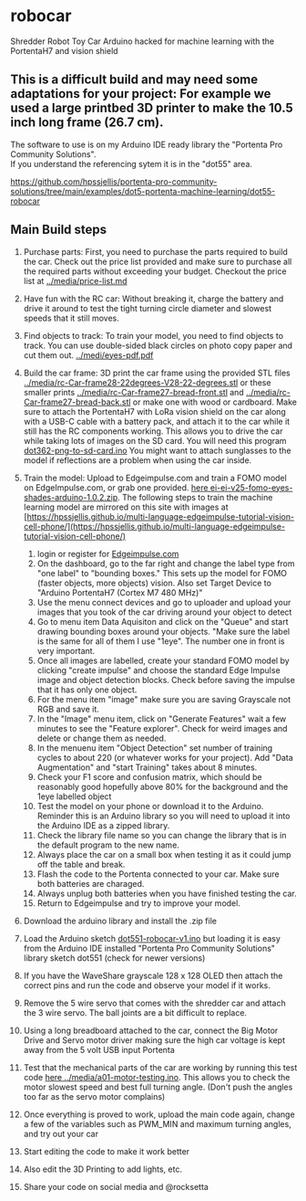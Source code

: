 # robocar
Shredder Robot Toy Car Arduino hacked for machine learning with the PortentaH7 and vision shield



## This is a difficult build and may need some adaptations for your project: For example we used a large printbed 3D printer to make the 10.5 inch long frame (26.7 cm). 


The software to use is on my Arduino IDE ready library the "Portenta Pro Community Solutions".  
If you understand the referencing sytem it is in the "dot55" area.

https://github.com/hpssjellis/portenta-pro-community-solutions/tree/main/examples/dot5-portenta-machine-learning/dot55-robocar




## Main Build steps

1. Purchase parts: First, you need to purchase the parts required to build the car. Check out the price list provided and make sure to purchase all the required parts without exceeding your budget. Checkout the price list at [../media/price-list.md](../media/price-list.md)
2. Have fun with the RC car: Without breaking it, charge the battery and drive it around to test the tight turning circle diameter and slowest speeds that it still moves.
3. Find objects to track: To train your model, you need to find objects to track. You can use double-sided black circles on photo copy paper and cut them out. [../medi/eyes-pdf.pdf](../medi/eyes-pdf.pdf)
4. Build the car frame: 3D print the car frame using the provided STL files [../media/rc-Car-frame28-22degrees-V28-22-degrees.stl](../media/rc-Car-frame28-22degrees-V28-22-degrees.stl) or these smaller prints [../media/rc-Car-frame27-bread-front.stl](../media/rc-Car-frame27-bread-front.stl)   and [../media/rc-Car-frame27-bread-back.stl](../media/rc-Car-frame27-bread-back.stl) or make one with wood or cardboard. Make sure to attach the PortentaH7 with LoRa vision shield on the car along with a USB-C cable with a battery pack, and attach it to the car while it still has the RC components working. This allows you to drive the car while taking lots of images on the SD card. You will need this program [dot362-png-to-sd-card.ino](https://github.com/hpssjellis/portenta-pro-community-solutions/blob/main/examples/dot3-portenta-vision-shields/dot36-camera-png-to-web/dot362-png-to-sd-card/dot362-png-to-sd-card.ino) You might want to attach sunglasses to the model if reflections are a problem when using the car inside.

5. Train the model: Upload to Edgeimpulse.com and train a FOMO model on EdgeImpulse.com, or grab one provided. [here ei-ei-v25-fomo-eyes-shades-arduino-1.0.2.zip](https://github.com/hpssjellis/portenta-pro-community-solutions/blob/main/zipped-libraries/edge-Impulse/arduino-exported/Portenta-Camera/ei-ei-v25-fomo-eyes-shades-arduino-1.0.2.zip). The following steps to train the machine learning model are mirrored on this site with images at [https://hpssjellis.github.io/multi-language-edgeimpulse-tutorial-vision-cell-phone/](https://hpssjellis.github.io/multi-language-edgeimpulse-tutorial-vision-cell-phone/)
      1. login or register for [Edgeimpulse.com](Edgeimpulse.com)
      2. On the dashboard, go to the far right and change the label type from "one label" to "bounding boxes." This sets up the model for FOMO (faster objects, more objects) vision. Also set Target Device to "Arduino PortentaH7 (Cortex M7 480 MHz)" 
      3. Use the menu connect devices and go to uploader and upload your images that you took of the car driving around your object to detect
      4. Go to menu item Data Aquisiton and click on the "Queue" and start drawing bounding boxes around your objects. "Make sure the label is the same for all of them I use "1eye". The number one in front is very important. 
      5. Once all images are labelled, create your standard FOMO model by clicking "create impulse" and choose the standard Edge Impulse image and object detection blocks. Check before saving the impulse that it has only one object.
      6. For the menu item "image" make sure you are saving Grayscale not RGB and save it. 
      6. In the "Image" menu item, click on "Generate Features" wait a few minutes to see the "Feature explorer". Check for weird images and delete or change them as needed.
      7. In the menuenu item "Object Detection" set number of training cycles to about 220 (or whatever works for your project). Add "Data Augmentation" and "start Training" takes about 8 minutes.  
      8. Check your F1 score and confusion matrix, which should be reasonably good hopefully above 80% for the background and the 1eye labelled object
      9. Test the model on your phone or download it to the Arduino. Reminder this is an Arduino library so you will need to  upload it into the Arduino IDE as a zipped library.
      10. Check the library file name so you can change the library that is in the default program to the new name.
      11. Always place the car on a small box when testing it as it could jump off the table and break.
      12. Flash the code to the Portenta connected to your car. Make sure both batteries are charaged. 
      13. Always unplug both batteries when you have finished testing the car.
      14. Return to Edgeimpulse and try to improve your model.
7. Download the arduino library and install the .zip file
8. Load the Arduino sketch [dot551-robocar-v1.ino](https://github.com/hpssjellis/portenta-pro-community-solutions/blob/main/examples/dot5-portenta-machine-learning/dot55-robocar/dot551-robocar-v1/dot551-robocar-v1.ino) but loading it is easy from the Arduino IDE installed "Portenta Pro Community Solutions" library sketch dot551 (check for newer versions)
9. If you have the WaveShare grayscale 128 x 128 OLED then attach the correct pins and run the code and observe your model if it works.
10. Remove the 5 wire servo that comes with the shredder car and attach the 3 wire servo. The ball joints are a bit difficult to replace.
11. Using a long breadboard attached to the car, connect the Big Motor Drive and Servo motor driver making sure the high car voltage is kept away from the 5 volt USB input Portenta
12. Test that the mechanical parts of the car are working by running this test code [here ../media/a01-motor-testing.ino](../media/a01-motor-testing.ino). This allows you to check the motor slowest speed and best full turning angle. (Don't push the angles too far as the servo motor complains)
13. Once everything is proved to work, upload the main code again, change a few of the variables such as PWM_MIN and maximum turning angles, and try out your car
14. Start editing the code to make it work better
15. Also edit the 3D Printing to add lights, etc.
16. Share your code on social media and @rocksetta 
 










